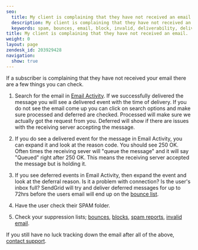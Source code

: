 ```yaml
---
seo:
  title: My client is complaining that they have not received an email.
  description: My client is complaining that they have not received an email.
  keywords: spam, bounces, email, block, invalid, deliverability, delivery
title: My client is complaining that they have not received an email.
weight: 0
layout: page
zendesk_id: 203929428
navigation:
  show: true
---
```


If a&nbsp;subscriber is complaining that they have not received your email there are a few things you can check.&nbsp;

1. Search for the email in [Email Activity](https://sendgrid.com/logs/index). If we successfully delivered the message you will see a delivered event with the time of delivery. If you do not see the email come up you can click on search options and make sure processed and deferred are checked. Processed will make sure we actually got the request from you. Deferred will show if there are issues with the receiving server accepting the message.&nbsp;

2. If you do see a delivered event for the message in Email Activity, you can expand it and look at the reason code. You should see 250 OK. Often times the receiving sever will "queue the message" and it will say "Queued" right after 250 OK. This means the receiving server accepted the message but is holding it.&nbsp;

3. If you see deferred events in Email Activity, then expand the event and look at the deferral reason. Is it a problem with connection? Is the user's inbox full? SendGrid will try and deliver deferred messages for up to 72hrs before the users email will end up on the [bounce list]({{root_url}}/User_Guide/Suppressions/bounces.html).

4. Have the user check their SPAM folder.&nbsp;

5. Check your suppression lists; [bounces]({{root_url}}/User_Guide/Suppressions/bounces.html), [blocks]({{root_url}}/User_Guide/Suppressions/blocks.html), [spam reports]({{root_url}}/User_Guide/Suppressions/spam_reports.html), [invalid email]({{root_url}}/User_Guide/Suppressions/invalid_emails.html).&nbsp;

If you still have no luck tracking down the email after all of the above, [contact support](http://support.sendgrid.com/hc/en-us).&nbsp;

